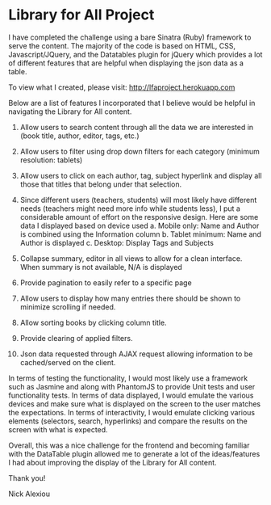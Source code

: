 # Library for All Project

I have completed the challenge using a bare Sinatra (Ruby) framework to serve the content. The majority of the code is based on HTML, CSS, Javascript/JQuery, and the Datatables plugin for jQuery which provides a lot of different features that are helpful when displaying the json data as a table.

To view what I created, please visit: http://lfaproject.herokuapp.com

Below are a list of features I incorporated that I believe would be helpful in navigating the Library for All content.

1. Allow users to search content through all the data we are interested in (book title, author, editor, tags, etc.)

2. Allow users to filter using drop down filters for each category (minimum resolution: tablets)

3. Allow users to click on each author, tag, subject hyperlink and display all those that titles that belong under that selection.

4. Since different users (teachers, students) will most likely have different needs (teachers might need more info while students less), I put a considerable amount of effort on the responsive design. Here are some data I displayed based on device used
   a. Mobile only: Name and Author is combined using the Information column
   b. Tablet minimum: Name and Author is displayed
   c. Desktop: Display Tags and Subjects

5. Collapse summary, editor in all views to allow for a clean interface. When summary is not available, N/A is displayed

6. Provide pagination to easily refer to a specific page

7. Allow users to display how many entries there should be shown to minimize scrolling if needed.

8. Allow sorting books by clicking column title.

9. Provide clearing of applied filters.

10. Json data requested through AJAX request allowing information to be cached/served on the client.

In terms of testing the functionality, I would most likely use a framework such as Jasmine and along with PhantomJS to provide Unit tests and user functionality tests. In terms of data displayed, I would emulate the various devices and make sure what is displayed on the screen to the user matches the expectations. In terms of interactivity, I would emulate clicking various elements (selectors, search, hyperlinks) and compare the results on the screen with what is expected.

Overall, this was a nice challenge for the frontend and becoming familiar with the DataTable plugin allowed me to generate a lot of the ideas/features I had about improving the display of the Library for All content.

Thank you!

Nick Alexiou



